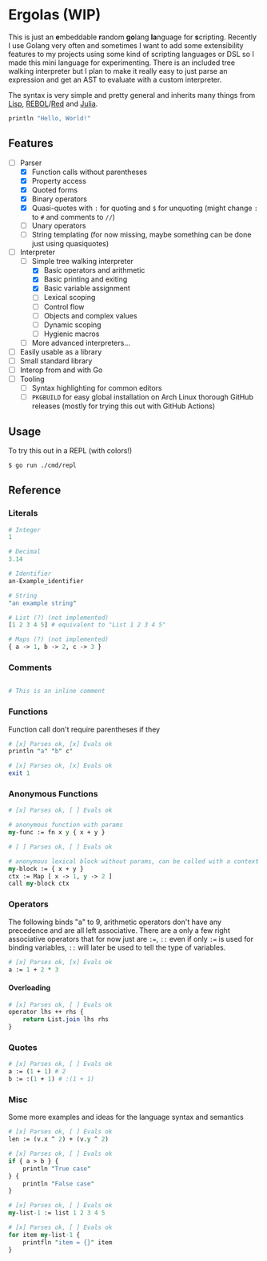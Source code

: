 # Ergolas (WIP)

This is just an **e**mbeddable **r**andom **go**lang **la**nguage for **s**cripting. Recently I use Golang very often and sometimes I want to add some extensibility features to my projects using some kind of scripting languages or DSL so I made this mini language for experimenting. There is an included tree walking interpreter but I plan to make it really easy to just parse an expression and get an AST to evaluate with a custom interpreter. 

The syntax is very simple and pretty general and inherits many things from [Lisp](https://en.wikipedia.org/wiki/Lisp_(programming_language)), [REBOL](http://www.rebol.com/)/[Red](https://www.red-lang.org/) and [Julia](https://julialang.org/).

```lua
println "Hello, World!"
```

## Features

- [ ] Parser
    - [x] Function calls without parentheses
    - [x] Property access
    - [x] Quoted forms
    - [x] Binary operators
    - [x] Quasi-quotes with `:` for quoting and `$` for unquoting (might change `:` to `#` and comments to `//`)
    - [ ] Unary operators
    - [ ] String templating (for now missing, maybe something can be done just using quasiquotes)
- [ ] Interpreter
    - [ ] Simple tree walking interpreter
        - [x] Basic operators and arithmetic
        - [x] Basic printing and exiting
        - [x] Basic variable assignment
        - [ ] Lexical scoping
        - [ ] Control flow
        - [ ] Objects and complex values
        - [ ] Dynamic scoping
        - [ ] Hygienic macros
    - [ ] More advanced interpreters...
- [ ] Easily usable as a library
- [ ] Small standard library
- [ ] Interop from and with Go
- [ ] Tooling
    - [ ] Syntax highlighting for common editors
    - [ ] `PKGBUILD` for easy global installation on Arch Linux thorough GitHub releases (mostly for trying this out with GitHub Actions)    

## Usage

To try this out in a REPL (with colors!)

```bash shell
$ go run ./cmd/repl
```

## Reference

### Literals

```perl
# Integer
1

# Decimal
3.14

# Identifier
an-Example_identifier

# String
"an example string"

# List (?) (not implemented)
[1 2 3 4 5] # equivalent to "List 1 2 3 4 5"

# Maps (?) (not implemented)
{ a -> 1, b -> 2, c -> 3 }
```

### Comments

```perl

# This is an inline comment

```

### Functions

Function call don't require parentheses if they 

```perl
# [x] Parses ok, [x] Evals ok
println "a" "b" c" 
```

```perl
# [x] Parses ok, [x] Evals ok
exit 1
```

### Anonymous Functions

```perl
# [x] Parses ok, [ ] Evals ok

# anonymous function with params
my-func := fn x y { x + y }
```

```perl
# [ ] Parses ok, [ ] Evals ok

# anonymous lexical block without params, can be called with a context
my-block := { x + y }
ctx := Map [ x -> 1, y -> 2 ]
call my-block ctx
```

### Operators

The following binds "a" to 9, arithmetic operators don't have any precedence and are all left associative. There are a only a few right associative operators that for now just are `:=`, `::` even if only `:=` is used for binding variables, `::` will later be used to tell the type of variables.

```perl
# [x] Parses ok, [x] Evals ok
a := 1 + 2 * 3
```

#### Overloading

```perl
# [x] Parses ok, [ ] Evals ok
operator lhs ++ rhs {
    return List.join lhs rhs
}
```

### Quotes

```perl
# [x] Parses ok, [ ] Evals ok
a := (1 + 1) # 2
b := :(1 + 1) # :(1 + 1)
```

### Misc

Some more examples and ideas for the language syntax and semantics

```perl
# [x] Parses ok, [ ] Evals ok
len := (v.x ^ 2) + (v.y ^ 2)

# [x] Parses ok, [ ] Evals ok
if { a > b } {
    println "True case"
} {
    println "False case" 
}

# [x] Parses ok, [ ] Evals ok
my-list-1 := list 1 2 3 4 5

# [x] Parses ok, [ ] Evals ok
for item my-list-1 {
    printfln "item = {}" item
}
```
